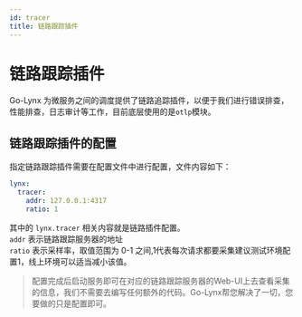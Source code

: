 ```yaml
---
id: tracer
title: 链路跟踪插件
---
```


# 链路跟踪插件

Go-Lynx 为微服务之间的调度提供了链路追踪插件，以便于我们进行错误排查，性能排查，日志审计等工作，目前底层使用的是`otlp`模块。

## 链路跟踪插件的配置

指定链路跟踪插件需要在配置文件中进行配置，文件内容如下：

```yaml
lynx:
  tracer:
    addr: 127.0.0.1:4317
    ratio: 1
```

其中的 `lynx.tracer` 相关内容就是链路插件配置。  
`addr` 表示链路跟踪服务器的地址  
`ratio` 表示采样率，取值范围为 0-1 之间,1代表每次请求都要采集建议测试环境配置1，线上环境可以适当减小该值。

> 配置完成后启动服务即可在对应的链路跟踪服务器的Web-UI上去查看采集的信息，我们不需要去编写任何额外的代码。Go-Lynx帮您解决了一切，您要做的只是配置即可。